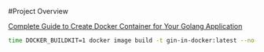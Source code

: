#Project Overview

[Complete Guide to Create Docker Container for Your Golang Application](https://levelup.gitconnected.com/complete-guide-to-create-docker-container-for-your-golang-application-80f3fb59a15e)

```sh
time DOCKER_BUILDKIT=1 docker image build -t gin-in-docker:latest --no-cache .
```